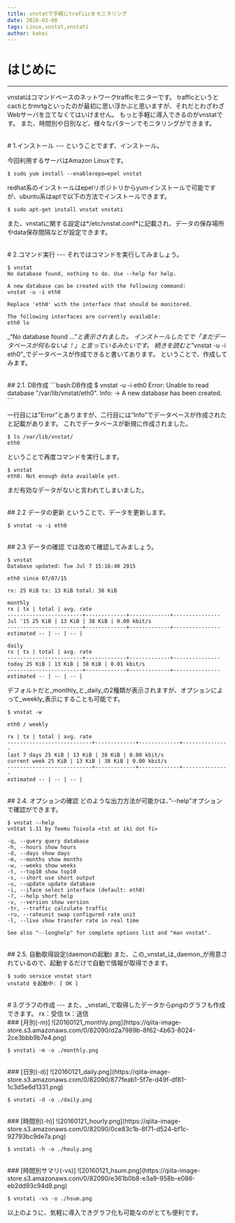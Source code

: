 ```yaml
---
title: vnstatで手軽にtrafiicをモニタリング
date: 2016-03-08
tags: Linux,vnstat,vnstati 
author: kohei
---
```


# はじめに
---
vnstatはコマンドベースのネットワークtrafficモニターです。
trafficというとcactiとかmrtgといったのが最初に思い浮かぶと思いますが、それだとわざわざWebサーバを立てなくてはいけません。
もっと手軽に導入できるのがvnstatです。
また、時間別や日別など、様々なパターンでモニタリングができます。

<br>
# 1.インストール
---
ということでまず、インストール。

今回利用するサーバはAmazon Linuxです。

```bash:インストール(redhat系)
$ sudo yum install --enablerepo=epel vnstat
```

redhat系のインストールはepelリポジトリからyumインストールで可能ですが、ubuntu系はaptで以下の方法でインストールできます。

```bash:インストール(ubuntu系)
$ sudo apt-get install vnstat vnstati
```

また、vnstatに関する設定は*/etc/vnstat.conf*に記載され、データの保存場所やdata保存間隔などが設定できます。

<br>
# 2.コマンド実行
---
それではコマンドを実行してみましょう。

```bash:コマンド
$ vnstat
No database found, nothing to do. Use --help for help.

A new database can be created with the following command:
vnstat -u -i eth0

Replace 'eth0' with the interface that should be monitored.

The following interfaces are currently available:
eth0 lo
```

_“No database found …”_と表示されました。
インストールしたてで「まだデータベースが何もないよ！」と言っているみたいです。
続きを読むと_”vnstat -u -i eth0”_でデータベースが作成できると書いてあります。
ということで、作成してみます。

<br>
## 2.1. DB作成
```bash:DB作成
$ vnstat -u -i eth0
Error: Unable to read database "/var/lib/vnstat/eth0".
Info: -> A new database has been created.
```

一行目には”Error”とありますが、二行目には”Info”でデータベースが作成されたと記載があります。
これでデータベースが新規に作成されました。

```bash:確認
$ ls /var/lib/vnstat/
eth0
```

ということで再度コマンドを実行します。

```bash:実行
$ vnstat
eth0: Not enough data available yet.
```

まだ有効なデータがないと言われてしまいました。

<br>
## 2.2 データの更新
ということで、データを更新します。

```bash:データ取得
$ vnstat -u -i eth0
```

<br>
## 2.3 データの確認
では改めて確認してみましょう。

```bash:実行
$ vnstat
Database updated: Tue Jul 7 15:16:40 2015

eth0 since 07/07/15

rx: 25 KiB tx: 13 KiB total: 38 KiB

monthly
rx | tx | total | avg. rate
------------------------+-------------+-------------+---------------
Jul '15 25 KiB | 13 KiB | 38 KiB | 0.00 kbit/s
------------------------+-------------+-------------+---------------
estimated -- | -- | -- |

daily
rx | tx | total | avg. rate
------------------------+-------------+-------------+---------------
today 25 KiB | 13 KiB | 38 KiB | 0.01 kbit/s
------------------------+-------------+-------------+---------------
estimated -- | -- | -- |
```

デフォルトだと_monthly_と_daily_の2種類が表示されますが、オプションによって_weekly_表示にすることも可能です。

```bash:weekly表示
$ vnstat -w

eth0 / weekly

rx | tx | total | avg. rate
---------------------------+-------------+-------------+---------------
last 7 days 25 KiB | 13 KiB | 38 KiB | 0.00 kbit/s
current week 25 KiB | 13 KiB | 38 KiB | 0.00 kbit/s
---------------------------+-------------+-------------+---------------
estimated -- | -- | -- |
```

<br>
## 2.4. オプションの確認 
どのような出力方法が可能かは、”--help”オプションで確認ができます。

```bash:hellpオプション
$ vnstat --help
vnStat 1.11 by Teemu Toivola <tst at iki dot fi>

-q, --query query database
-h, --hours show hours
-d, --days show days
-m, --months show months
-w, --weeks show weeks
-t, --top10 show top10
-s, --short use short output
-u, --update update database
-i, --iface select interface (default: eth0)
-?, --help short help
-v, --version show version
-tr, --traffic calculate traffic
-ru, --rateunit swap configured rate unit
-l, --live show transfer rate in real time

See also "--longhelp" for complete options list and "man vnstat".
```

<br>
## 2.5. 自動取得設定(daemonの起動)
また、この_vnstat_は_daemon_が用意されているので、起動するだけで自動で情報が取得できます。

```bash:デーモン起動
$ sudo service vnstat start
vnstatd を起動中: [ OK ]
```

<br>
# 3.グラフの作成
---
また、_vnstati_で取得したデータからpngのグラフも作成できます。
rx：受信
tx：送信

<br>
### [月別(-m)]
![20160121_monthly.png](https://qiita-image-store.s3.amazonaws.com/0/82090/d2a7989b-8f62-4b63-8024-2ce3bbb9b7e4.png)

```bash:コマンド
$ vnstati -m -o ./monthly.png
```

<br>
### [日別(-d)]
![20160121_daily.png](https://qiita-image-store.s3.amazonaws.com/0/82090/877feab1-5f7e-d49f-df81-1c3d5e6d1331.png)

```bash:コマンド
$ vnstati -d -o ./daily.png
```

<br>
### [時間別(-h)]
![20160121_hourly.png](https://qiita-image-store.s3.amazonaws.com/0/82090/0ce83c1b-8f71-d524-bf1c-92793bc9de7a.png)

```bash:コマンド
$ vnstati -h -o ./houly.png
```

<br>
### [時間別サマリ(-vs)]
![20160121_hsum.png](https://qiita-image-store.s3.amazonaws.com/0/82090/e361b0b8-e3a9-958b-e086-eb2dd93c94d8.png)

```bash:コマンド
$ vnstati -vs -o ./hsum.png
```

以上のように、気軽に導入できグラフ化も可能なのがとても便利です。

